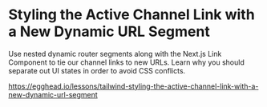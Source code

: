 # Styling the Active Channel Link with a New Dynamic URL Segment

Use nested dynamic router segments along with the Next.js Link Component to tie our channel links to new URLs. Learn why you should separate out UI states in order to avoid CSS conflicts.

https://egghead.io/lessons/tailwind-styling-the-active-channel-link-with-a-new-dynamic-url-segment
